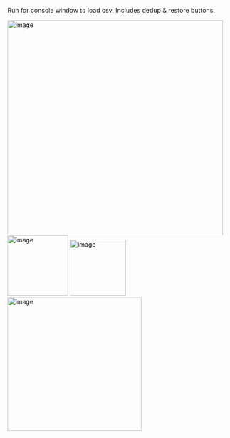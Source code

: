 Run for console window to load csv. Includes dedup & restore buttons.



<img width="484" alt="image" src="https://github.com/user-attachments/assets/12a344a9-feac-4c73-b5d1-611ae07c6a39">

<img width="136" alt="image" src="https://github.com/user-attachments/assets/94e53514-0cab-4cc4-97db-8c1bedbe8a3d">

<img width="126" alt="image" src="https://github.com/user-attachments/assets/2b4d3186-54c3-4900-b200-fa8dfb7f1f80">
<img width="301" alt="image" src="https://github.com/user-attachments/assets/756fc8f1-dc83-477e-ae7e-53fa67cfa4f3">
